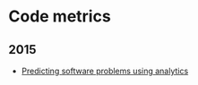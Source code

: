 Code metrics
============

2015
----
* [Predicting software problems using analytics](blog/2015/09/predicting-software-problems-with-analytics.md)
